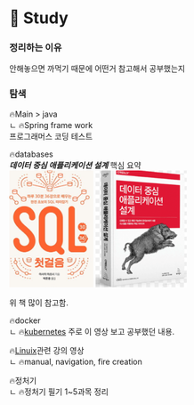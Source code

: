 # 📝 Study
### 정리하는 이유
안해놓으면 까먹기 때문에 어떤거 참고해서 공부했는지
 

### 탐색 

🔥Main > java \
ㄴ 🔥Spring frame work\
프로그래머스 코딩 테스트


🔥databases\
***데이터 중심 애플리케이션 설계*** 핵심 요약\
<img src="./src/main/resources/static/img/img_1.png" alt="SQL첫걸음" width="30%">
<img src="./src/main/resources/static/img/img.png" alt="데이터중심애플리케이션설계" width="32.5%">

위 책 많이 참고함.

🔥docker\
    ㄴ  🔥[kubernetes](https://www.youtube.com/watch?v=s_o8dwzRlu4&list=PLMrkKyjG4Vpe45DDZmDVnyvk8myF8EJNq&index=1&t=268s) 주로 이 영상 보고 공부했던 내용.

🔥[Linuix](https://www.udemy.com/course/linux-command-line-colt/)관련 강의 영상 \
ㄴ 🔥manual, navigation, fire creation


🔥정처기 \
ㄴ 🔥정처기 필기 1~5과목 정리

